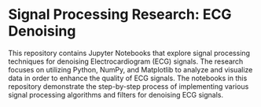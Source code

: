 # Signal Processing Research: ECG Denoising

This repository contains Jupyter Notebooks that explore signal processing techniques for denoising Electrocardiogram (ECG) signals. The research focuses on utilizing Python, NumPy, and Matplotlib to analyze and visualize data in order to enhance the quality of ECG signals. The notebooks in this repository demonstrate the step-by-step process of implementing various signal processing algorithms and filters for denoising ECG signals.
